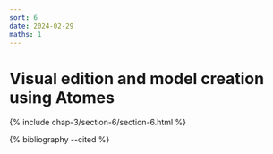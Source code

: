 ```yaml
---
sort: 6
date: 2024-02-29
maths: 1
---
```


# Visual edition and model creation using Atomes

{% include chap-3/section-6/section-6.html %}

{% bibliography --cited %}
